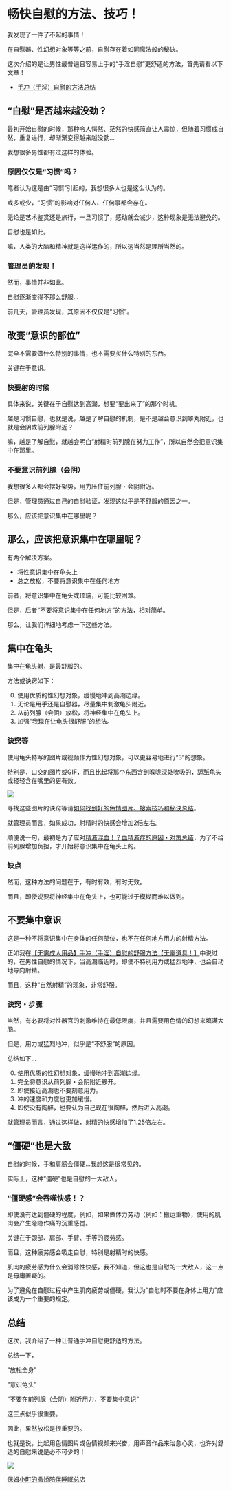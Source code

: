 # 畅快自慰的方法、技巧！ [​](#畅快自慰的方法、技巧)

我发现了一件了不起的事情！

在自慰器、性幻想对象等等之前，自慰存在着如同魔法般的秘诀。

这次介绍的是让男性最普遍且容易上手的“手淫自慰”更舒适的方法，首先请看以下文章！

+   [手冲（手淫）自慰的方法总结](/onanie-a/tekoki-matome.html)

## “自慰”是否越来越没劲？ [​](#自慰-是否越来越没劲)

最初开始自慰的时候，那种令人愕然、茫然的快感简直让人震惊，但随着习惯成自然，重复进行，却渐渐变得越来越没劲…

我想很多男性都有过这样的体验。

### 原因仅仅是“习惯”吗？ [​](#原因仅仅是-习惯-吗)

笔者认为这是由“习惯”引起的，我想很多人也是这么认为的。

或多或少，“习惯”的影响对任何人、任何事都会存在。

无论是艺术鉴赏还是旅行，一旦习惯了，感动就会减少，这种现象是无法避免的。

自慰也是如此。

嘛，人类的大脑和精神就是这样运作的，所以这当然是理所当然的。

### 管理员的发现！ [​](#管理员的发现)

然而，事情并非如此。

自慰逐渐变得不那么舒服…

前几天，管理员发现，其原因不仅仅是“习惯”。

## 改变“意识的部位” [​](#改变-意识的部位)

完全不需要做什么特别的事情，也不需要买什么特别的东西。

关键在于意识。

### 快要射的时候 [​](#快要射的时候)

具体来说，关键在于自慰达到高潮，想要“要出来了”的那个时机。

越是习惯自慰，也就是说，越是了解自慰的机制，是不是越会意识到睾丸附近，也就是会阴或前列腺附近？

嘛，越是了解自慰，就越会明白“射精时前列腺在努力工作”，所以自然会把意识集中在那里。

### 不要意识前列腺（会阴） [​](#不要意识前列腺-会阴)

我想很多人都会摆好架势，用力压住前列腺・会阴附近。

但是，管理员通过自己的自慰验证，发现这似乎是不舒服的原因之一。

那么，应该把意识集中在哪里呢？

## 那么，应该把意识集中在哪里呢？ [​](#那么-应该把意识集中在哪里呢)

有两个解决方案。

+   将性意识集中在龟头上
+   总之放松，不要将意识集中在任何地方

前者，将意识集中在龟头或顶端，可能比较困难。

但是，后者“不要将意识集中在任何地方”的方法，相对简单。

那么，让我们详细地考虑一下这些方法。

## 集中在龟头 [​](#集中在龟头)

集中在龟头射，是最舒服的。

方法或诀窍如下：

0.  使用优质的性幻想对象，缓慢地冲到高潮边缘。
1.  无论是用手还是自慰器，尽量集中刺激龟头附近。
2.  从前列腺（会阴）放松，将神经集中在龟头上。
3.  加强“我现在让龟头很舒服”的想法。

### 诀窍等 [​](#诀窍等)

使用龟头特写的图片或视频作为性幻想对象，可以更容易地进行“3”的想象。

特别是，口交的图片或GIF，而且比起将那个东西含到喉咙深处吮吸的，舔舐龟头或轻轻含在嘴里的更有效。

![](https://www.onanie-analyzer.com/otona/photo-024.jpg)

寻找这些图片的诀窍等请[如何找到好的色情图片、搜索技巧和秘诀总结](/onanie-a/okazu001.html)。

就管理员而言，如果成功，射精时的快感会增加2倍左右。

顺便说一句，最初是为了应对[精液混血！？血精液症的原因・对策总结](/onanie-a/broad01.html)，为了不给前列腺增加负担，才开始将意识集中在龟头上的。

### 缺点 [​](#缺点)

然而，这种方法的问题在于，有时有效，有时无效。

而且，即使说要将神经集中在龟头上，也可能过于模糊而难以做到。

## 不要集中意识 [​](#不要集中意识)

这是一种不将意识集中在身体的任何部位，也不在任何地方用力的射精方法。

正如我在[【无需成人用品】手冲（手淫）自慰的舒服方法【无需道具！】](/onanie-a/zoufuku001.html)中说过的，在男性自慰的情况下，当高潮临近时，即使不特别用力或猛烈地冲，也会自动地导向射精。

而且，这种“自然射精”的现象，非常舒服。

### 诀窍・步骤 [​](#诀窍・步骤)

当然，有必要将对性器官的刺激维持在最低限度，并且需要用色情的幻想来填满大脑。

但是，用力或猛烈地冲，似乎是“不舒服”的原因。

总结如下…

0.  使用优质的性幻想对象，缓慢地冲到高潮边缘。
1.  完全将意识从前列腺・会阴附近移开。
2.  即使接近高潮也不要刻意用力。
3.  冲的速度和力度也更加缓慢。
4.  即使没有陶醉，也要认为自己现在很陶醉，然后进入高潮。

就管理员而言，通过这样做，射精的快感增加了1.25倍左右。

## “僵硬”也是大敌 [​](#僵硬-也是大敌)

自慰的时候，手和肩膀会僵硬…我想这是很常见的。

实际上，这种“僵硬”也是自慰的一大敌人。

### “僵硬感”会吞噬快感！？ [​](#僵硬感-会吞噬快感)

即使没有达到僵硬的程度，例如，如果做体力劳动（例如：搬运重物），使用的肌肉会产生隐隐作痛的沉重感觉。

关键在于颈部、肩部、手臂、手等的疲劳感。

而且，这种疲劳感会吸走自慰，特别是射精时的快感。

肌肉的疲劳感为什么会消除性快感，我不知道，但这也是自慰的一大敌人，这一点是毋庸置疑的。

为了避免在自慰过程中产生肌肉疲劳或僵硬，我认为“自慰时不要在身体上用力”应该成为一个重要的规定。

## 总结 [​](#总结)

这次，我介绍了一种让普通手冲自慰更舒适的方法。

总结一下，

“放松全身”

“意识龟头”

“不要在前列腺（会阴）附近用力，不要集中意识”

这三点似乎很重要。

因此，果然放松是很重要的。

也就是说，比起用色情图片或色情视频来兴奋，用声音作品来治愈心灵，也许对舒适的自慰来说是必不可少的！

[![](https://pics.dmm.co.jp/digital/voice/d_107482/d_107482pr.jpg)](https://www.dmm.co.jp/dc/doujin/-/detail/=/cid=d_107482/AsanaYuuna-004)

[保姆小町的撒娇陪伴睡眠总店](https://www.dmm.co.jp/dc/doujin/-/detail/=/cid=d_107482/AsanaYuuna-004)